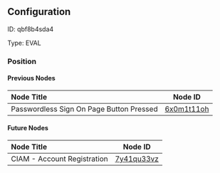 # 
## Configuration
ID:  qbf8b4sda4

Type: EVAL 








### Position

#### Previous Nodes
| Node Title | Node ID |
| :------------- | ------------ |
| Passwordless Sign On Page Button Pressed | [6x0m1t11oh](./6x0m1t11oh.md) | 
 
 #### Future Nodes
| Node Title | Node ID |
| :------------- | ------------ |
| CIAM - Account Registration |[7y41qu33vz](./7y41qu33vz.md) | 
